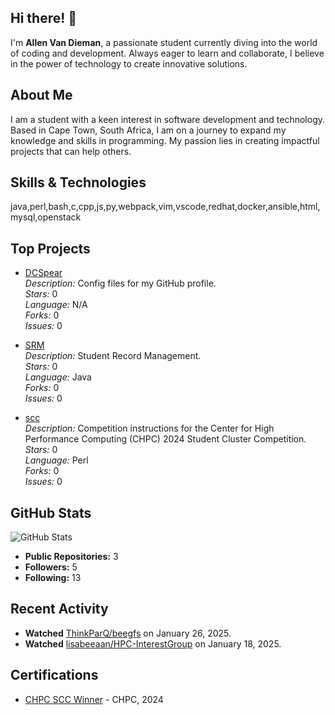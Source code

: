 ## Hi there! 👋

I'm **Allen Van Dieman**, a passionate student currently diving into the world of coding and development. Always eager to learn and collaborate, I believe in the power of technology to create innovative solutions.

## About Me

I am a student with a keen interest in software development and technology. Based in Cape Town, South Africa, I am on a journey to expand my knowledge and skills in programming. My passion lies in creating impactful projects that can help others.

## Skills & Technologies

java,perl,bash,c,cpp,js,py,webpack,vim,vscode,redhat,docker,ansible,html,mysql,openstack

## Top Projects

- [DCSpear](https://github.com/DCSpear/DCSpear)  
  *Description:* Config files for my GitHub profile.  
  *Stars:* 0  
  *Language:* N/A  
  *Forks:* 0  
  *Issues:* 0  

- [SRM](https://github.com/DCSpear/SRM)  
  *Description:* Student Record Management.  
  *Stars:* 0  
  *Language:* Java  
  *Forks:* 0  
  *Issues:* 0  

- [scc](https://github.com/DCSpear/scc)  
  *Description:* Competition instructions for the Center for High Performance Computing (CHPC) 2024 Student Cluster Competition.  
  *Stars:* 0  
  *Language:* Perl  
  *Forks:* 0  
  *Issues:* 0

## GitHub Stats

![GitHub Stats](https://github-readme-stats.vercel.app/api?username=DCSpear&show_icons=true&theme=radical) 

- **Public Repositories:** 3  
- **Followers:** 5  
- **Following:** 13

## Recent Activity

- **Watched** [ThinkParQ/beegfs](https://github.com/ThinkParQ/beegfs) on January 26, 2025.  
- **Watched** [lisabeeaan/HPC-InterestGroup](https://github.com/lisabeeaan/HPC-InterestGroup) on January 18, 2025.

## Certifications

- [CHPC SCC Winner](https://scc.chpc.ac.za/2024/12/23/first-time-entrant-cput-wins-student-cluster-competition/) - CHPC, 2024